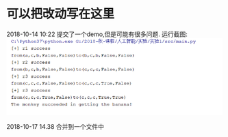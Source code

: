 # 可以把改动写在这里

2018-10-14 10:22
提交了一个demo,但是可能有很多问题.
运行截图:
![运行](img/run.png)

2018-10-17 14.38 
合并到一个文件中
